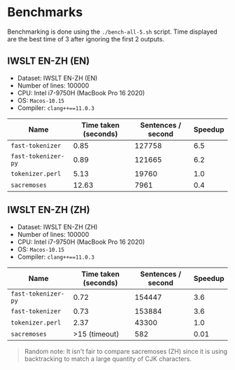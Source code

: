 # Benchmarks

Benchmarking is done using the `./bench-all-5.sh` script.
Time displayed are the best time of 3 after ignoring the first 2 outputs.

## IWSLT EN-ZH (EN)

- Dataset: IWSLT EN-ZH (EN)
- Number of lines: 100000
- CPU: Intel i7-9750H (MacBook Pro 16 2020)
- OS: `Macos-10.15`
- Compiler: `clang++==11.0.3`

| Name                | Time taken (seconds) | Sentences / second | Speedup |
| ------------------- | -------------------- | ------------------ | ------- |
| `fast-tokenizer`    | 0.85                 | 127758             | 6.5     |
| `fast-tokenizer-py` | 0.89                 | 121665             | 6.2     |
| `tokenizer.perl`    | 5.13                 | 19760              | 1.0     |
| `sacremoses`        | 12.63                | 7961               | 0.4     |

## IWSLT EN-ZH (ZH)

- Dataset: IWSLT EN-ZH (ZH)
- Number of lines: 100000
- CPU: Intel i7-9750H (MacBook Pro 16 2020)
- OS: `Macos-10.15`
- Compiler: `clang++==11.0.3`

| Name                | Time taken (seconds) | Sentences / second | Speedup |
| ------------------- | -------------------- | ------------------ | ------- |
| `fast-tokenizer-py` | 0.72                 | 154447             | 3.6     |
| `fast-tokenizer`    | 0.73                 | 153884             | 3.6     |
| `tokenizer.perl`    | 2.37                 | 43300              | 1.0     |
| `sacremoses`        | >15 (timeout)        | 582                | 0.01    |

> Random note: It isn't fair to compare sacremoses (ZH) since it is
> using backtracking to match a large quantity of CJK characters.
